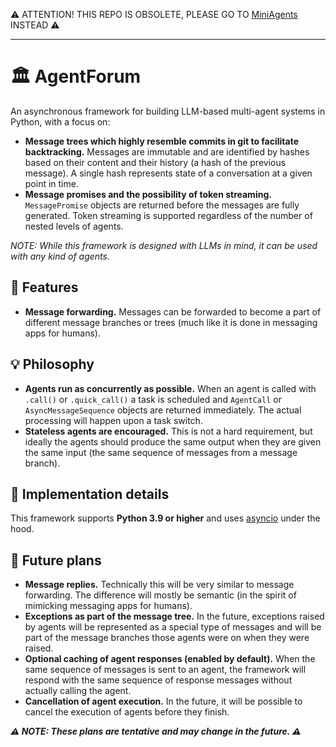 ⚠️ ATTENTION! THIS REPO IS OBSOLETE, PLEASE GO TO [MiniAgents](https://github.com/teremterem/MiniAgents) INSTEAD ⚠️

---

# 🏛 AgentForum

An asynchronous framework for building LLM-based multi-agent systems in Python, with a focus on:

- **Message trees which highly resemble commits in git to facilitate backtracking.** Messages are immutable and are
  identified by hashes based on their content and their history (a hash of the previous message). A single hash
  represents state of a conversation at a given point in time.
- **Message promises and the possibility of token streaming.** `MessagePromise` objects are returned before the
  messages are fully generated. Token streaming is supported regardless of the number of nested levels of agents.

*NOTE: While this framework is designed with LLMs in mind, it can be used with any kind of agents.*

## 🧩 Features

- **Message forwarding.** Messages can be forwarded to become a part of different message branches or
  trees (much like it is done in messaging apps for humans).

## 💡 Philosophy

- **Agents run as concurrently as possible.** When an agent is called with `.call()` or `.quick_call()` a task is
  scheduled and `AgentCall` or `AsyncMessageSequence` objects are returned immediately. The actual processing will
  happen upon a task switch.
- **Stateless agents are encouraged.** This is not a hard requirement, but ideally the agents should produce the same
  output when they are given the same input (the same sequence of messages from a message branch).

## 🔧 Implementation details

This framework supports **Python 3.9 or higher** and uses [asyncio](https://docs.python.org/3/library/asyncio.html)
under the hood.

## 🌱 Future plans

- **Message replies.** Technically this will be very similar to message forwarding. The difference will mostly be
  semantic (in the spirit of mimicking messaging apps for humans).
- **Exceptions as part of the message tree.** In the future, exceptions raised by agents will be represented as a
  special type of messages and will be part of the message branches those agents were on when they were raised.
- **Optional caching of agent responses (enabled by default).** When the same sequence of messages is sent to an agent,
  the framework will respond with the same sequence of response messages without actually calling the agent.
- **Cancellation of agent execution.** In the future, it will be possible to cancel the execution of agents before
  they finish.

***⚠️ NOTE: These plans are tentative and may change in the future. ⚠️***
